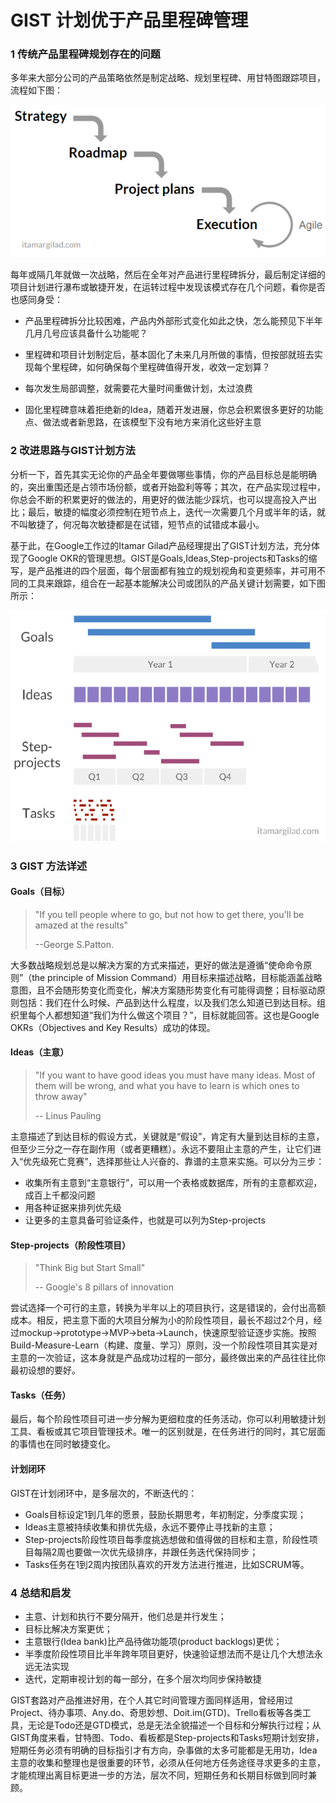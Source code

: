 # GIST 计划优于产品里程碑管理

### 1 传统产品里程碑规划存在的问题

多年来大部分公司的产品策略依然是制定战略、规划里程碑、用甘特图跟踪项目，流程如下图：

![SRPE](./images/SRPE.png)

每年或隔几年就做一次战略，然后在全年对产品进行里程碑拆分，最后制定详细的项目计划进行瀑布或敏捷开发，在运转过程中发现该模式存在几个问题，看你是否也感同身受：

+ 产品里程碑拆分比较困难，产品内外部形式变化如此之快，怎么能预见下半年几月几号应该具备什么功能呢？

+ 里程碑和项目计划制定后，基本固化了未来几月所做的事情，但按部就班去实现每个里程碑，如何确保每个里程碑值得开发，收效一定划算？

+ 每次发生局部调整，就需要花大量时间重做计划，太过浪费

+ 固化里程碑意味着拒绝新的Idea，随着开发进展，你总会积累很多更好的功能点、做法或者新思路，在该模型下没有地方来消化这些好主意

### 2 改进思路与GIST计划方法

分析一下，首先其实无论你的产品全年要做哪些事情，你的产品目标总是能明确的，突出重围还是占领市场份额，或者开始盈利等等；其次，在产品实现过程中，你总会不断的积累更好的做法的，用更好的做法能少踩坑，也可以提高投入产出比；最后，敏捷的幅度必须控制在短节点上，迭代一次需要几个月或半年的话，就不叫敏捷了，何况每次敏捷都是在试错，短节点的试错成本最小。

基于此，在Google工作过的Itamar Gilad产品经理提出了GIST计划方法，充分体现了Google OKR的管理思想。GIST是Goals,Ideas,Step-projects和Tasks的缩写，是产品推进的四个层面，每个层面都有独立的规划视角和变更频率，并可用不同的工具来跟踪，组合在一起基本能解决公司或团队的产品关键计划需要，如下图所示：

![GIST](./images/GIST.png)

### 3 GIST 方法详述

#### Goals（目标）

> "If you tell people where to go, but not how to get there, you'll be amazed at the results"
>
>  --George S.Patton.

大多数战略规划总是以解决方案的方式来描述，更好的做法是遵循“使命命令原则”（the principle of Mission Command）用目标来描述战略，目标能涵盖战略意图，且不会随形势变化而变化，解决方案随形势变化有可能得调整；目标驱动原则包括：我们在什么时候、产品到达什么程度，以及我们怎么知道已到达目标。组织里每个人都想知道“我们为什么做这个项目？”，目标就能回答。这也是Google OKRs（Objectives and Key Results）成功的体现。

#### Ideas（主意）

> "If you want to have good ideas you must have many ideas. Most of them will be wrong, and what you have to learn is which ones to throw away"
>
> -- Linus Pauling

主意描述了到达目标的假设方式，关键就是“假设”，肯定有大量到达目标的主意，但至少三分之一存在副作用（或者更糟糕）。永远不要阻止主意的产生，让它们进入“优先级死亡竞赛”，选择那些让人兴奋的、靠谱的主意来实施。可以分为三步：

+ 收集所有主意到“主意银行”，可以用一个表格或数据库，所有的主意都欢迎，成百上千都没问题
+ 用各种证据来排列优先级
+ 让更多的主意具备可验证条件，也就是可以列为Step-projects

#### Step-projects（阶段性项目）

> "Think Big but Start Small"
>
> -- Google's 8 pillars of innovation

尝试选择一个可行的主意，转换为半年以上的项目执行，这是错误的，会付出高额成本。相反，把主意下面的大项目分解为小的阶段性项目，最长不超过2个月，经过mockup->prototype->MVP->beta->Launch，快速原型验证逐步实施。按照Build-Measure-Learn（构建、度量、学习）原则，没一个阶段性项目其实是对主意的一次验证，这本身就是产品成功过程的一部分，最终做出来的产品往往比你最初设想的要好。

#### Tasks（任务）

最后，每个阶段性项目可进一步分解为更细粒度的任务活动，你可以利用敏捷计划工具、看板或其它项目管理技术。唯一的区别就是，在任务进行的同时，其它层面的事情也在同时敏捷变化。

#### 计划闭环

GIST在计划闭环中，是多层次的，不断迭代的：

+ Goals目标设定1到几年的愿景，鼓励长期思考，年初制定，分季度实现；
+ Ideas主意被持续收集和排优先级，永远不要停止寻找新的主意；
+ Step-projects阶段性项目每季度挑选想做和值得做的目标和主意，阶段性项目每隔2周也要做一次优先级排序，并跟任务迭代保持同步；
+ Tasks任务在1到2周内按团队喜欢的开发方法进行推进，比如SCRUM等。

### 4 总结和启发

+ 主意、计划和执行不要分隔开，他们总是并行发生；
+ 目标比解决方案更优；
+ 主意银行(Idea bank)比产品待做功能项(product backlogs)更优；
+ 半季度阶段性项目比半年跨年项目更好，快速验证想法而不是让几个大想法永远无法实现
+ 迭代，定期审视计划的每一部分，在多个层次均同步保持敏捷

GIST套路对产品推进好用，在个人其它时间管理方面同样适用，曾经用过Project、待办事项、Any.do、奇思妙想、Doit.im(GTD)、Trello看板等各类工具，无论是Todo还是GTD模式，总是无法全貌描述一个目标和分解执行过程；从GIST角度来看，甘特图、Todo、看板都是Step-projects和Tasks短期计划安排，短期任务必须有明确的目标指引才有方向，杂事做的太多可能都是无用功，Idea主意的收集和整理也是很重要的环节，必须从任何地方任务途径寻求更多的主意，才能梳理出离目标更进一步的方法，层次不同，短期任务和长期目标做到同时兼顾。